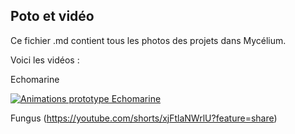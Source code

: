## Poto et vidéo

Ce fichier .md contient tous les photos des projets dans Mycélium.

Voici les vidéos :

Echomarine

[![Animations prototype Echomarine]( https://i9.ytimg.com/vi/kGjfmbS7kY4/mq2.jpg?sqp=CJT-zqAG-oaymwEoCMACELQB8quKqQMcGADwAQH4AbYIgAKAD4oCDAgAEAEYKSA8KH8wDw==&rs=AOn4CLDWchMhTV8v2tc8LVp2gCmCdABPnA)](https://youtube.com/shorts/kGjfmbS7kY4?feature=share)

Fungus
(https://youtube.com/shorts/xjFtlaNWrlU?feature=share)
